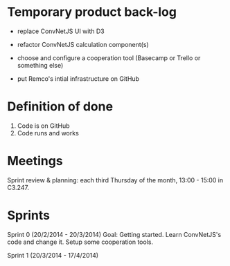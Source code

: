 Temporary product back-log
==========================

- replace ConvNetJS UI with D3

- refactor ConvNetJS calculation component(s)

- choose and configure a cooperation tool (Basecamp or Trello or something else)

- put Remco's intial infrastructure on GitHub


Definition of done
==================

1. Code is on GitHub
2. Code runs and works

Meetings
========

Sprint review & planning: each third Thursday of the month, 13:00 - 15:00 in C3.247.

Sprints
=======

Sprint 0 (20/2/2014 - 20/3/2014)
Goal: Getting started. Learn ConvNetJS's code and change it. Setup some cooperation tools.

Sprint 1 (20/3/2014 - 17/4/2014)
